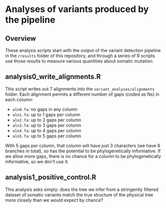 # Analyses of variants produced by the pipeline

## Overview
These analysis scripts start with the output of the variant detection pipeline in the `/results` folder of this repository, and through a series of R scripts use those results to measure various quantities about somatic mutation.

## analysis0_write_alignments.R
This script writes out 7 alignments into the `variant_analyses/alignments` folder. Each alignment permits a different number of gaps (coded as Ns) in each column:

* `aln0.fa`: no gaps in any column
* `aln1.fa`: up to 1 gaps per column
* `aln2.fa`: up to 2 gaps per column
* `aln3.fa`: up to 3 gaps per column
* `aln4.fa`: up to 4 gaps per column
* `aln5.fa`: up to 5 gaps per column

With 5 gaps per column, that column will have just 3 characters (we have 8 branches in total), so has the potential to be phylogenetically informative. If we allow more gaps, there is no chance for a column to be phylogenetically informative, so we don't use it.

## analysis1_positive_control.R
This analysis asks simply: does the tree we infer from a stringently filtered dataset of somatic variants match the true structure of the physical tree more closely than we would expect by chance?


